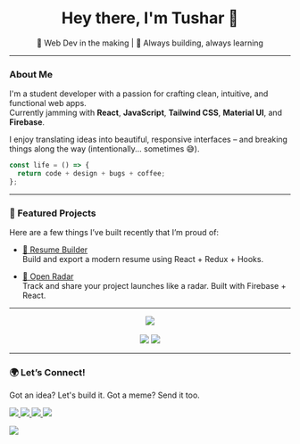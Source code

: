 

<h1 align="center">Hey there, I'm Tushar 👋</h1>

<p align="center">
  🚀 Web Dev in the making  | 🎯 Always building, always learning
</p>

---

### About Me

I'm a student developer with a passion for crafting clean, intuitive, and functional web apps.<br>
Currently jamming with **React**, **JavaScript**, **Tailwind CSS**, **Material UI**, and **Firebase**.

I enjoy translating ideas into beautiful, responsive interfaces – and breaking things along the way (intentionally... sometimes 😅).

```js
const life = () => {
  return code + design + bugs + coffee;
};
```

---

### 🚀 Featured Projects

Here are a few things I’ve built recently that I’m proud of:

- [🔧 Resume Builder](https://github.com/itsonlyTushar/Resume_Builder)  
  Build and export a modern resume using React + Redux + Hooks.

- [📍 Open Radar](https://github.com/itsonlyTushar/open-radar)  
  Track and share your project launches like a radar. Built with Firebase + React.

---

<div align="center">
  <img src="https://github-readme-streak-stats.herokuapp.com?user=itsonlyTushar&theme=react&hide_border=true&date_format=M%20j%5B%2C%20Y%5D" /><br/><br/>
  <img src="https://github-readme-stats.vercel.app/api?username=itsonlyTushar&show_icons=true&theme=react&hide_border=true" />
  <img src="https://github-readme-stats.vercel.app/api/top-langs/?username=itsonlyTushar&layout=compact&theme=react&hide_border=true" />
</div>

---

### 🌍 Let’s Connect!

Got an idea? Let's build it. Got a meme? Send it too.

<p align="left">
  <a href="https://x.com/ts28_7">
    <img src="https://img.shields.io/badge/X-1DA1F2?style=for-the-badge&logo=twitter&logoColor=white" />
  </a>
  <a href="https://www.instagram.com/tushar_28.7/">
    <img src="https://img.shields.io/badge/Instagram-E4405F?style=for-the-badge&logo=instagram&logoColor=white" />
  </a>
  <a href="https://www.linkedin.com/in/tushar-soni-b0426022b/">
    <img src="https://img.shields.io/badge/LinkedIn-0A66C2?style=for-the-badge&logo=linkedin&logoColor=white" />
  </a>
  <a href="https://portfolio-site-six-navy.vercel.app/">
    <img src="https://img.shields.io/badge/Portfolio-111111?style=for-the-badge&logo=vercel&logoColor=white" />
  </a>
</p>

![](https://komarev.com/ghpvc/?username=itsonlyTushar&color=green)
